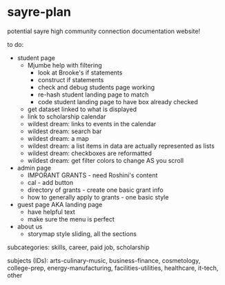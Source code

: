 # sayre-plan
potential sayre high community connection documentation website!

to do:



* student page
    * Mjumbe help with filtering
        - look at Brooke's if statements
        - construct if statements
        - check and debug students page working
        - re-hash student landing page to match
        - code student landing page to have box already checked
    * get dataset linked to what is displayed
    * link to scholarship calendar
    * wildest dream: links to events in the calendar
    * wildest dream: search bar
    * wildest dream: a map
    * wildest dream: a list items in data are actually represented as lists
    * wildest dream: checkboxes are reformatted
    * wildest dream: get filter colors to change AS you scroll
* admin page
    * IMPORANT GRANTS - need Roshini's content
    * cal - add  button
    * directory of grants - create one basic grant info
    * how to generally apply to grants - one basic style
* guest page AKA landing page
    * have helpful text
    * make sure the menu is perfect
* about us
    * storymap style sliding, all the sections



subcategories: skills, career, paid job, scholarship

subjects (IDs): arts-culinary-music, business-finance, cosmetology, college-prep, energy-manufacturing, facilities-utilities, healthcare, it-tech, other

